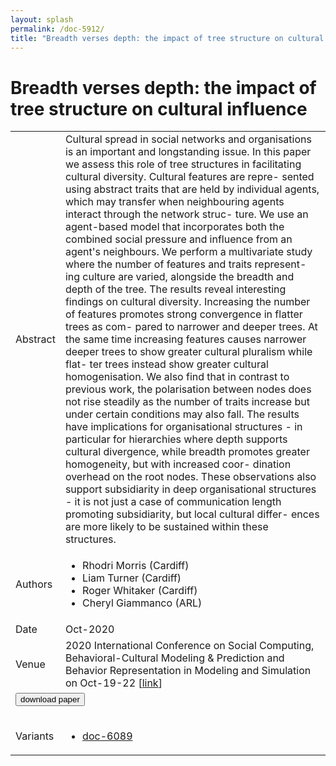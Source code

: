 ```yaml
---
layout: splash
permalink: /doc-5912/
title: "Breadth verses depth: the impact of tree structure on cultural influence"
---
```


# Breadth verses depth: the impact of tree structure on cultural influence

<table>
    <tbody>
    <tr>
        <td>Abstract</td>
        <td>Cultural spread in social networks and organisations is an important and longstanding issue. In this paper we assess this role of tree structures in facilitating cultural diversity. Cultural features are repre- sented using abstract traits that are held by individual agents, which may transfer when neighbouring agents interact through the network struc- ture. We use an agent-based model that incorporates both the combined social pressure and influence from an agent's neighbours. We perform a multivariate study where the number of features and traits represent- ing culture are varied, alongside the breadth and depth of the tree. The results reveal interesting findings on cultural diversity. Increasing the number of features promotes strong convergence in flatter trees as com- pared to narrower and deeper trees. At the same time increasing features causes narrower deeper trees to show greater cultural pluralism while flat- ter trees instead show greater cultural homogenisation. We also find that in contrast to previous work, the polarisation between nodes does not rise steadily as the number of traits increase but under certain conditions may also fall. The results have implications for organisational structures - in particular for hierarchies where depth supports cultural divergence, while breadth promotes greater homogeneity, but with increased coor- dination overhead on the root nodes. These observations also support subsidiarity in deep organisational structures - it is not just a case of communication length promoting subsidiarity, but local cultural differ- ences are more likely to be sustained within these structures.</td>
    </tr>
    <tr>
        <td>Authors</td>
        <td>
            <ul>
                <li>Rhodri Morris (Cardiff)</li>
                <li>Liam Turner (Cardiff)</li>
                <li>Roger Whitaker (Cardiff)</li>
                <li>Cheryl Giammanco (ARL)</li>
            </ul>
        </td>
    </tr>
    <tr>
        <td>Date</td>
        <td>Oct-2020</td>
    </tr>
    <tr>
        <td>Venue</td>
        <td>2020 International Conference on Social Computing, Behavioral-Cultural Modeling & Prediction and Behavior Representation in Modeling and Simulation on Oct-19-22 [<a href="https://link.springer.com/chapter/10.1007/978-3-030-61255-9_9">link</a>]</td>
    </tr>
        <tr>
            <td colspan="2">
                <form method="get" action="https://link.springer.com/chapter/10.1007/978-3-030-61255-9_9">
                    <button type="submit">download paper</button>
                </form>
            </td>
        </tr>
        <tr>
            <td>Variants</td>
            <td>
                <ul>
                    <li><a href="\doc-6089\">doc-6089</a></li>
                </ul>
            </td>
        </tr>
    </tbody>
</table>
